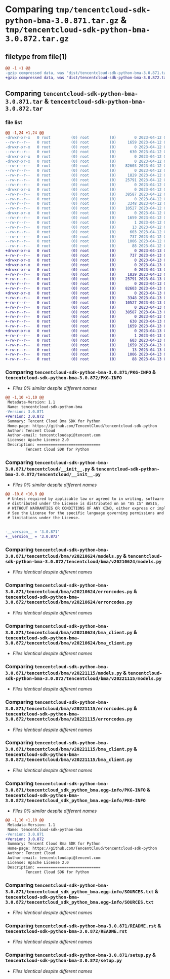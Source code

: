 # Comparing `tmp/tencentcloud-sdk-python-bma-3.0.871.tar.gz` & `tmp/tencentcloud-sdk-python-bma-3.0.872.tar.gz`

## filetype from file(1)

```diff
@@ -1 +1 @@
-gzip compressed data, was "dist/tencentcloud-sdk-python-bma-3.0.871.tar", last modified: Wed Apr 12 00:16:51 2023, max compression
+gzip compressed data, was "dist/tencentcloud-sdk-python-bma-3.0.872.tar", last modified: Thu Apr 13 00:21:40 2023, max compression
```

## Comparing `tencentcloud-sdk-python-bma-3.0.871.tar` & `tencentcloud-sdk-python-bma-3.0.872.tar`

### file list

```diff
@@ -1,24 +1,24 @@
-drwxr-xr-x   0 root         (0) root         (0)        0 2023-04-12 00:16:51.000000 tencentcloud-sdk-python-bma-3.0.871/
--rw-r--r--   0 root         (0) root         (0)     1659 2023-04-12 00:16:51.000000 tencentcloud-sdk-python-bma-3.0.871/PKG-INFO
-drwxr-xr-x   0 root         (0) root         (0)        0 2023-04-12 00:16:51.000000 tencentcloud-sdk-python-bma-3.0.871/tencentcloud/
--rw-r--r--   0 root         (0) root         (0)      630 2023-04-12 00:16:51.000000 tencentcloud-sdk-python-bma-3.0.871/tencentcloud/__init__.py
-drwxr-xr-x   0 root         (0) root         (0)        0 2023-04-12 00:16:51.000000 tencentcloud-sdk-python-bma-3.0.871/tencentcloud/bma/
-drwxr-xr-x   0 root         (0) root         (0)        0 2023-04-12 00:16:51.000000 tencentcloud-sdk-python-bma-3.0.871/tencentcloud/bma/v20210624/
--rw-r--r--   0 root         (0) root         (0)    82603 2023-04-12 00:16:51.000000 tencentcloud-sdk-python-bma-3.0.871/tencentcloud/bma/v20210624/models.py
--rw-r--r--   0 root         (0) root         (0)        0 2023-04-12 00:16:51.000000 tencentcloud-sdk-python-bma-3.0.871/tencentcloud/bma/v20210624/__init__.py
--rw-r--r--   0 root         (0) root         (0)     1829 2023-04-12 00:16:51.000000 tencentcloud-sdk-python-bma-3.0.871/tencentcloud/bma/v20210624/errorcodes.py
--rw-r--r--   0 root         (0) root         (0)    25791 2023-04-12 00:16:51.000000 tencentcloud-sdk-python-bma-3.0.871/tencentcloud/bma/v20210624/bma_client.py
--rw-r--r--   0 root         (0) root         (0)        0 2023-04-12 00:16:51.000000 tencentcloud-sdk-python-bma-3.0.871/tencentcloud/bma/__init__.py
-drwxr-xr-x   0 root         (0) root         (0)        0 2023-04-12 00:16:51.000000 tencentcloud-sdk-python-bma-3.0.871/tencentcloud/bma/v20221115/
--rw-r--r--   0 root         (0) root         (0)    38587 2023-04-12 00:16:51.000000 tencentcloud-sdk-python-bma-3.0.871/tencentcloud/bma/v20221115/models.py
--rw-r--r--   0 root         (0) root         (0)        0 2023-04-12 00:16:51.000000 tencentcloud-sdk-python-bma-3.0.871/tencentcloud/bma/v20221115/__init__.py
--rw-r--r--   0 root         (0) root         (0)     3348 2023-04-12 00:16:51.000000 tencentcloud-sdk-python-bma-3.0.871/tencentcloud/bma/v20221115/errorcodes.py
--rw-r--r--   0 root         (0) root         (0)    10527 2023-04-12 00:16:51.000000 tencentcloud-sdk-python-bma-3.0.871/tencentcloud/bma/v20221115/bma_client.py
-drwxr-xr-x   0 root         (0) root         (0)        0 2023-04-12 00:16:51.000000 tencentcloud-sdk-python-bma-3.0.871/tencentcloud_sdk_python_bma.egg-info/
--rw-r--r--   0 root         (0) root         (0)     1659 2023-04-12 00:16:51.000000 tencentcloud-sdk-python-bma-3.0.871/tencentcloud_sdk_python_bma.egg-info/PKG-INFO
--rw-r--r--   0 root         (0) root         (0)        1 2023-04-12 00:16:51.000000 tencentcloud-sdk-python-bma-3.0.871/tencentcloud_sdk_python_bma.egg-info/dependency_links.txt
--rw-r--r--   0 root         (0) root         (0)       13 2023-04-12 00:16:51.000000 tencentcloud-sdk-python-bma-3.0.871/tencentcloud_sdk_python_bma.egg-info/top_level.txt
--rw-r--r--   0 root         (0) root         (0)      603 2023-04-12 00:16:51.000000 tencentcloud-sdk-python-bma-3.0.871/tencentcloud_sdk_python_bma.egg-info/SOURCES.txt
--rw-r--r--   0 root         (0) root         (0)      737 2023-04-12 00:16:51.000000 tencentcloud-sdk-python-bma-3.0.871/README.rst
--rw-r--r--   0 root         (0) root         (0)     1006 2023-04-12 00:16:51.000000 tencentcloud-sdk-python-bma-3.0.871/setup.py
--rw-r--r--   0 root         (0) root         (0)       88 2023-04-12 00:16:51.000000 tencentcloud-sdk-python-bma-3.0.871/setup.cfg
+drwxr-xr-x   0 root         (0) root         (0)        0 2023-04-13 00:21:40.000000 tencentcloud-sdk-python-bma-3.0.872/
+-rw-r--r--   0 root         (0) root         (0)      737 2023-04-13 00:21:40.000000 tencentcloud-sdk-python-bma-3.0.872/README.rst
+drwxr-xr-x   0 root         (0) root         (0)        0 2023-04-13 00:21:40.000000 tencentcloud-sdk-python-bma-3.0.872/tencentcloud/
+drwxr-xr-x   0 root         (0) root         (0)        0 2023-04-13 00:21:40.000000 tencentcloud-sdk-python-bma-3.0.872/tencentcloud/bma/
+drwxr-xr-x   0 root         (0) root         (0)        0 2023-04-13 00:21:40.000000 tencentcloud-sdk-python-bma-3.0.872/tencentcloud/bma/v20210624/
+-rw-r--r--   0 root         (0) root         (0)     1829 2023-04-13 00:21:40.000000 tencentcloud-sdk-python-bma-3.0.872/tencentcloud/bma/v20210624/errorcodes.py
+-rw-r--r--   0 root         (0) root         (0)    25791 2023-04-13 00:21:40.000000 tencentcloud-sdk-python-bma-3.0.872/tencentcloud/bma/v20210624/bma_client.py
+-rw-r--r--   0 root         (0) root         (0)        0 2023-04-13 00:21:40.000000 tencentcloud-sdk-python-bma-3.0.872/tencentcloud/bma/v20210624/__init__.py
+-rw-r--r--   0 root         (0) root         (0)    82603 2023-04-13 00:21:40.000000 tencentcloud-sdk-python-bma-3.0.872/tencentcloud/bma/v20210624/models.py
+drwxr-xr-x   0 root         (0) root         (0)        0 2023-04-13 00:21:40.000000 tencentcloud-sdk-python-bma-3.0.872/tencentcloud/bma/v20221115/
+-rw-r--r--   0 root         (0) root         (0)     3348 2023-04-13 00:21:40.000000 tencentcloud-sdk-python-bma-3.0.872/tencentcloud/bma/v20221115/errorcodes.py
+-rw-r--r--   0 root         (0) root         (0)    10527 2023-04-13 00:21:40.000000 tencentcloud-sdk-python-bma-3.0.872/tencentcloud/bma/v20221115/bma_client.py
+-rw-r--r--   0 root         (0) root         (0)        0 2023-04-13 00:21:40.000000 tencentcloud-sdk-python-bma-3.0.872/tencentcloud/bma/v20221115/__init__.py
+-rw-r--r--   0 root         (0) root         (0)    38587 2023-04-13 00:21:40.000000 tencentcloud-sdk-python-bma-3.0.872/tencentcloud/bma/v20221115/models.py
+-rw-r--r--   0 root         (0) root         (0)        0 2023-04-13 00:21:40.000000 tencentcloud-sdk-python-bma-3.0.872/tencentcloud/bma/__init__.py
+-rw-r--r--   0 root         (0) root         (0)      630 2023-04-13 00:21:40.000000 tencentcloud-sdk-python-bma-3.0.872/tencentcloud/__init__.py
+-rw-r--r--   0 root         (0) root         (0)     1659 2023-04-13 00:21:40.000000 tencentcloud-sdk-python-bma-3.0.872/PKG-INFO
+drwxr-xr-x   0 root         (0) root         (0)        0 2023-04-13 00:21:40.000000 tencentcloud-sdk-python-bma-3.0.872/tencentcloud_sdk_python_bma.egg-info/
+-rw-r--r--   0 root         (0) root         (0)        1 2023-04-13 00:21:40.000000 tencentcloud-sdk-python-bma-3.0.872/tencentcloud_sdk_python_bma.egg-info/dependency_links.txt
+-rw-r--r--   0 root         (0) root         (0)      603 2023-04-13 00:21:40.000000 tencentcloud-sdk-python-bma-3.0.872/tencentcloud_sdk_python_bma.egg-info/SOURCES.txt
+-rw-r--r--   0 root         (0) root         (0)     1659 2023-04-13 00:21:40.000000 tencentcloud-sdk-python-bma-3.0.872/tencentcloud_sdk_python_bma.egg-info/PKG-INFO
+-rw-r--r--   0 root         (0) root         (0)       13 2023-04-13 00:21:40.000000 tencentcloud-sdk-python-bma-3.0.872/tencentcloud_sdk_python_bma.egg-info/top_level.txt
+-rw-r--r--   0 root         (0) root         (0)     1006 2023-04-13 00:21:40.000000 tencentcloud-sdk-python-bma-3.0.872/setup.py
+-rw-r--r--   0 root         (0) root         (0)       88 2023-04-13 00:21:40.000000 tencentcloud-sdk-python-bma-3.0.872/setup.cfg
```

### Comparing `tencentcloud-sdk-python-bma-3.0.871/PKG-INFO` & `tencentcloud-sdk-python-bma-3.0.872/PKG-INFO`

 * *Files 0% similar despite different names*

```diff
@@ -1,10 +1,10 @@
 Metadata-Version: 1.1
 Name: tencentcloud-sdk-python-bma
-Version: 3.0.871
+Version: 3.0.872
 Summary: Tencent Cloud Bma SDK for Python
 Home-page: https://github.com/TencentCloud/tencentcloud-sdk-python
 Author: Tencent Cloud
 Author-email: tencentcloudapi@tencent.com
 License: Apache License 2.0
 Description: ============================
         Tencent Cloud SDK for Python
```

### Comparing `tencentcloud-sdk-python-bma-3.0.871/tencentcloud/__init__.py` & `tencentcloud-sdk-python-bma-3.0.872/tencentcloud/__init__.py`

 * *Files 0% similar despite different names*

```diff
@@ -10,8 +10,8 @@
 # Unless required by applicable law or agreed to in writing, software
 # distributed under the License is distributed on an "AS IS" BASIS,
 # WITHOUT WARRANTIES OR CONDITIONS OF ANY KIND, either express or implied.
 # See the License for the specific language governing permissions and
 # limitations under the License.
 
 
-__version__ = '3.0.871'
+__version__ = '3.0.872'
```

### Comparing `tencentcloud-sdk-python-bma-3.0.871/tencentcloud/bma/v20210624/models.py` & `tencentcloud-sdk-python-bma-3.0.872/tencentcloud/bma/v20210624/models.py`

 * *Files identical despite different names*

### Comparing `tencentcloud-sdk-python-bma-3.0.871/tencentcloud/bma/v20210624/errorcodes.py` & `tencentcloud-sdk-python-bma-3.0.872/tencentcloud/bma/v20210624/errorcodes.py`

 * *Files identical despite different names*

### Comparing `tencentcloud-sdk-python-bma-3.0.871/tencentcloud/bma/v20210624/bma_client.py` & `tencentcloud-sdk-python-bma-3.0.872/tencentcloud/bma/v20210624/bma_client.py`

 * *Files identical despite different names*

### Comparing `tencentcloud-sdk-python-bma-3.0.871/tencentcloud/bma/v20221115/models.py` & `tencentcloud-sdk-python-bma-3.0.872/tencentcloud/bma/v20221115/models.py`

 * *Files identical despite different names*

### Comparing `tencentcloud-sdk-python-bma-3.0.871/tencentcloud/bma/v20221115/errorcodes.py` & `tencentcloud-sdk-python-bma-3.0.872/tencentcloud/bma/v20221115/errorcodes.py`

 * *Files identical despite different names*

### Comparing `tencentcloud-sdk-python-bma-3.0.871/tencentcloud/bma/v20221115/bma_client.py` & `tencentcloud-sdk-python-bma-3.0.872/tencentcloud/bma/v20221115/bma_client.py`

 * *Files identical despite different names*

### Comparing `tencentcloud-sdk-python-bma-3.0.871/tencentcloud_sdk_python_bma.egg-info/PKG-INFO` & `tencentcloud-sdk-python-bma-3.0.872/tencentcloud_sdk_python_bma.egg-info/PKG-INFO`

 * *Files 0% similar despite different names*

```diff
@@ -1,10 +1,10 @@
 Metadata-Version: 1.1
 Name: tencentcloud-sdk-python-bma
-Version: 3.0.871
+Version: 3.0.872
 Summary: Tencent Cloud Bma SDK for Python
 Home-page: https://github.com/TencentCloud/tencentcloud-sdk-python
 Author: Tencent Cloud
 Author-email: tencentcloudapi@tencent.com
 License: Apache License 2.0
 Description: ============================
         Tencent Cloud SDK for Python
```

### Comparing `tencentcloud-sdk-python-bma-3.0.871/tencentcloud_sdk_python_bma.egg-info/SOURCES.txt` & `tencentcloud-sdk-python-bma-3.0.872/tencentcloud_sdk_python_bma.egg-info/SOURCES.txt`

 * *Files identical despite different names*

### Comparing `tencentcloud-sdk-python-bma-3.0.871/README.rst` & `tencentcloud-sdk-python-bma-3.0.872/README.rst`

 * *Files identical despite different names*

### Comparing `tencentcloud-sdk-python-bma-3.0.871/setup.py` & `tencentcloud-sdk-python-bma-3.0.872/setup.py`

 * *Files identical despite different names*

